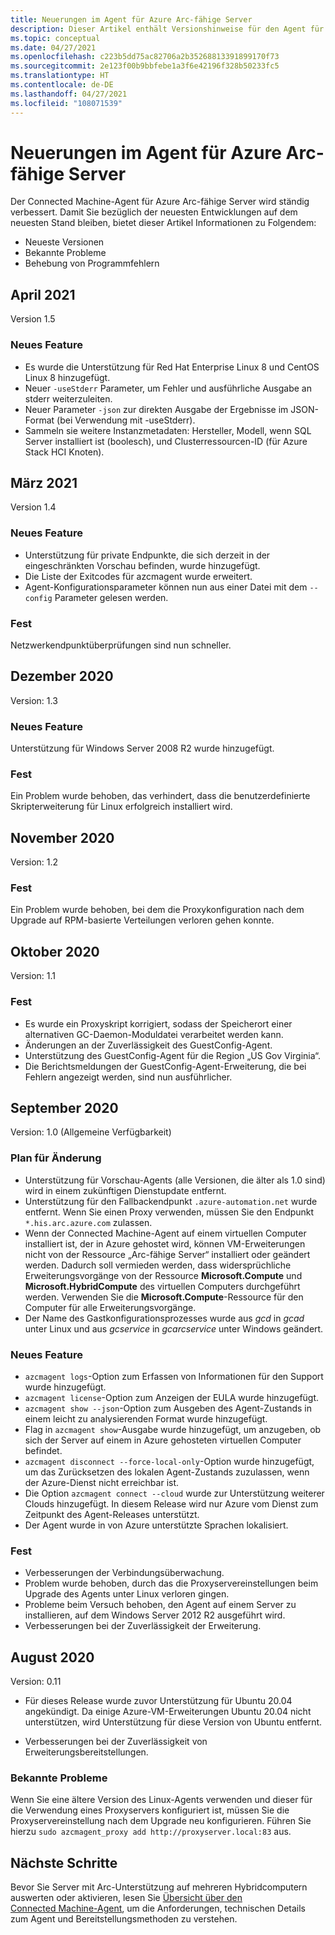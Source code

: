 ```yaml
---
title: Neuerungen im Agent für Azure Arc-fähige Server
description: Dieser Artikel enthält Versionshinweise für den Agent für Azure Arc-fähige Server. Für viele der zusammengefassten Issues werden Links zu ausführlicheren Informationen bereitgestellt.
ms.topic: conceptual
ms.date: 04/27/2021
ms.openlocfilehash: c223b5dd75ac82706a2b35268813391899170f73
ms.sourcegitcommit: 2e123f00b9bbfebe1a3f6e42196f328b50233fc5
ms.translationtype: HT
ms.contentlocale: de-DE
ms.lasthandoff: 04/27/2021
ms.locfileid: "108071539"
---
```

# <a name="whats-new-with-azure-arc-enabled-servers-agent"></a>Neuerungen im Agent für Azure Arc-fähige Server

Der Connected Machine-Agent für Azure Arc-fähige Server wird ständig verbessert. Damit Sie bezüglich der neuesten Entwicklungen auf dem neuesten Stand bleiben, bietet dieser Artikel Informationen zu Folgendem:

- Neueste Versionen
- Bekannte Probleme
- Behebung von Programmfehlern

## <a name="april-2021"></a>April 2021

Version 1.5

### <a name="new-feature"></a>Neues Feature

- Es wurde die Unterstützung für Red Hat Enterprise Linux 8 und CentOS Linux 8 hinzugefügt.
- Neuer `-useStderr` Parameter, um Fehler und ausführliche Ausgabe an stderr weiterzuleiten.
- Neuer Parameter `-json` zur direkten Ausgabe der Ergebnisse im JSON-Format (bei Verwendung mit -useStderr).
- Sammeln sie weitere Instanzmetadaten: Hersteller, Modell, wenn SQL Server installiert ist (boolesch), und Clusterressourcen-ID (für Azure Stack HCI Knoten).
 
## <a name="march-2021"></a>März 2021

Version 1.4

### <a name="new-feature"></a>Neues Feature

- Unterstützung für private Endpunkte, die sich derzeit in der eingeschränkten Vorschau befinden, wurde hinzugefügt.
- Die Liste der Exitcodes für azcmagent wurde erweitert.
- Agent-Konfigurationsparameter können nun aus einer Datei mit dem `--config` Parameter gelesen werden.

### <a name="fixed"></a>Fest

Netzwerkendpunktüberprüfungen sind nun schneller.

## <a name="december-2020"></a>Dezember 2020

Version: 1.3

### <a name="new-feature"></a>Neues Feature

Unterstützung für Windows Server 2008 R2 wurde hinzugefügt.

### <a name="fixed"></a>Fest

Ein Problem wurde behoben, das verhindert, dass die benutzerdefinierte Skripterweiterung für Linux erfolgreich installiert wird.

## <a name="november-2020"></a>November 2020

Version: 1.2

### <a name="fixed"></a>Fest

Ein Problem wurde behoben, bei dem die Proxykonfiguration nach dem Upgrade auf RPM-basierte Verteilungen verloren gehen konnte.

## <a name="october-2020"></a>Oktober 2020

Version: 1.1

### <a name="fixed"></a>Fest

- Es wurde ein Proxyskript korrigiert, sodass der Speicherort einer alternativen GC-Daemon-Moduldatei verarbeitet werden kann.
- Änderungen an der Zuverlässigkeit des GuestConfig-Agent.
- Unterstützung des GuestConfig-Agent für die Region „US Gov Virginia“.
- Die Berichtsmeldungen der GuestConfig-Agent-Erweiterung, die bei Fehlern angezeigt werden, sind nun ausführlicher.

## <a name="september-2020"></a>September 2020

Version: 1.0 (Allgemeine Verfügbarkeit)

### <a name="plan-for-change"></a>Plan für Änderung

- Unterstützung für Vorschau-Agents (alle Versionen, die älter als 1.0 sind) wird in einem zukünftigen Dienstupdate entfernt.
- Unterstützung für den Fallbackendpunkt `.azure-automation.net` wurde entfernt. Wenn Sie einen Proxy verwenden, müssen Sie den Endpunkt `*.his.arc.azure.com` zulassen.
- Wenn der Connected Machine-Agent auf einem virtuellen Computer installiert ist, der in Azure gehostet wird, können VM-Erweiterungen nicht von der Ressource „Arc-fähige Server“ installiert oder geändert werden. Dadurch soll vermieden werden, dass widersprüchliche Erweiterungsvorgänge von der Ressource **Microsoft.Compute** und **Microsoft.HybridCompute** des virtuellen Computers durchgeführt werden. Verwenden Sie die **Microsoft.Compute**-Ressource für den Computer für alle Erweiterungsvorgänge.
- Der Name des Gastkonfigurationsprozesses wurde aus *gcd* in *gcad* unter Linux und aus *gcservice* in *gcarcservice* unter Windows geändert.

### <a name="new-feature"></a>Neues Feature

- `azcmagent logs`-Option zum Erfassen von Informationen für den Support wurde hinzugefügt.
- `azcmagent license`-Option zum Anzeigen der EULA wurde hinzugefügt.
- `azcmagent show --json`-Option zum Ausgeben des Agent-Zustands in einem leicht zu analysierenden Format wurde hinzugefügt.
- Flag in `azcmagent show`-Ausgabe wurde hinzugefügt, um anzugeben, ob sich der Server auf einem in Azure gehosteten virtuellen Computer befindet.
- `azcmagent disconnect --force-local-only`-Option wurde hinzugefügt, um das Zurücksetzen des lokalen Agent-Zustands zuzulassen, wenn der Azure-Dienst nicht erreichbar ist.
- Die Option `azcmagent connect --cloud` wurde zur Unterstützung weiterer Clouds hinzugefügt. In diesem Release wird nur Azure vom Dienst zum Zeitpunkt des Agent-Releases unterstützt.
- Der Agent wurde in von Azure unterstützte Sprachen lokalisiert.

### <a name="fixed"></a>Fest

- Verbesserungen der Verbindungsüberwachung.
- Problem wurde behoben, durch das die Proxyservereinstellungen beim Upgrade des Agents unter Linux verloren gingen.
- Probleme beim Versuch behoben, den Agent auf einem Server zu installieren, auf dem Windows Server 2012 R2 ausgeführt wird.
- Verbesserungen bei der Zuverlässigkeit der Erweiterung.

## <a name="august-2020"></a>August 2020

Version: 0.11

- Für dieses Release wurde zuvor Unterstützung für Ubuntu 20.04 angekündigt. Da einige Azure-VM-Erweiterungen Ubuntu 20.04 nicht unterstützen, wird Unterstützung für diese Version von Ubuntu entfernt.

- Verbesserungen bei der Zuverlässigkeit von Erweiterungsbereitstellungen.

### <a name="known-issues"></a>Bekannte Probleme

Wenn Sie eine ältere Version des Linux-Agents verwenden und dieser für die Verwendung eines Proxyservers konfiguriert ist, müssen Sie die Proxyservereinstellung nach dem Upgrade neu konfigurieren. Führen Sie hierzu `sudo azcmagent_proxy add http://proxyserver.local:83` aus.

## <a name="next-steps"></a>Nächste Schritte

Bevor Sie Server mit Arc-Unterstützung auf mehreren Hybridcomputern auswerten oder aktivieren, lesen Sie [Übersicht über den Connected Machine-Agent](agent-overview.md), um die Anforderungen, technischen Details zum Agent und Bereitstellungsmethoden zu verstehen.